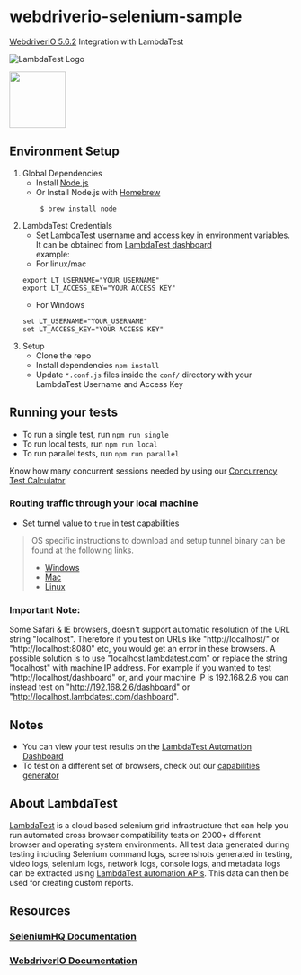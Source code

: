 # webdriverio-selenium-sample
[WebdriverIO 5.6.2](http://webdriver.io/) Integration with LambdaTest

![LambdaTest Logo](https://www.lambdatest.com/images/logo.svg)

<img src = "https://webdriver.io/img/webdriverio.png" height = "100">

## Environment Setup

1. Global Dependencies
   * Install [Node.js](https://nodejs.org/en/)
   * Or Install Node.js with [Homebrew](http://brew.sh/)
     ```
      $ brew install node
      ```
2. LambdaTest Credentials
   * Set LambdaTest username and access key in environment variables. It can be obtained from [LambdaTest dashboard](https://automation.lambdatest.com/)    
    example:
   - For linux/mac
    ```
    export LT_USERNAME="YOUR_USERNAME"
    export LT_ACCESS_KEY="YOUR ACCESS KEY"

    ```
    - For Windows
    ```
    set LT_USERNAME="YOUR_USERNAME"
    set LT_ACCESS_KEY="YOUR ACCESS KEY"

    ```
3. Setup
   * Clone the repo
   * Install dependencies `npm install`
   * Update `*.conf.js` files inside the `conf/` directory with your LambdaTest Username and Access Key

## Running your tests
- To run a single test, run `npm run single`
- To run local tests, run `npm run local`
- To run parallel tests, run `npm run parallel`

 Know how many concurrent sessions needed by using our [Concurrency Test Calculator](https://www.lambdatest.com/concurrency-calculator?ref=github)

 ###  Routing traffic through your local machine
 - Set tunnel value to `true` in test capabilities
 > OS specific instructions to download and setup tunnel binary can be found at the following links.
 >    - [Windows](https://www.lambdatest.com/support/docs/display/TD/Local+Testing+For+Windows)
 >    - [Mac](https://www.lambdatest.com/support/docs/display/TD/Local+Testing+For+MacOS)
 >    - [Linux](https://www.lambdatest.com/support/docs/display/TD/Local+Testing+For+Linux)

 ### Important Note:
 Some Safari & IE browsers, doesn't support automatic resolution of the URL string "localhost". Therefore if you test on URLs like "http://localhost/" or "http://localhost:8080" etc, you would get an error in these browsers. A possible solution is to use "localhost.lambdatest.com" or replace the string "localhost" with machine IP address. For example if you wanted to test "http://localhost/dashboard" or, and your machine IP is 192.168.2.6 you can instead test on "http://192.168.2.6/dashboard" or "http://localhost.lambdatest.com/dashboard".


## Notes
* You can view your test results on the [LambdaTest Automation Dashboard](https://www.automation.lambdatest.com)
* To test on a different set of browsers, check out our [capabilities generator](https://www.lambdatest.com/capabilities-generator)

## About LambdaTest

[LambdaTest](https://www.lambdatest.com/) is a cloud based selenium grid infrastructure that can help you run automated cross browser compatibility tests on 2000+ different browser and operating system environments. All test data generated during testing including Selenium command logs, screenshots generated in testing, video logs, selenium logs, network logs, console logs, and metadata logs can be extracted using [LambdaTest automation APIs](https://www.lambdatest.com/support/docs/api-doc/). This data can then be used for creating custom reports.

## Resources
### [SeleniumHQ Documentation](http://www.seleniumhq.org/docs/)
### [WebdriverIO Documentation](https://webdriver.io/docs/gettingstarted.html)
